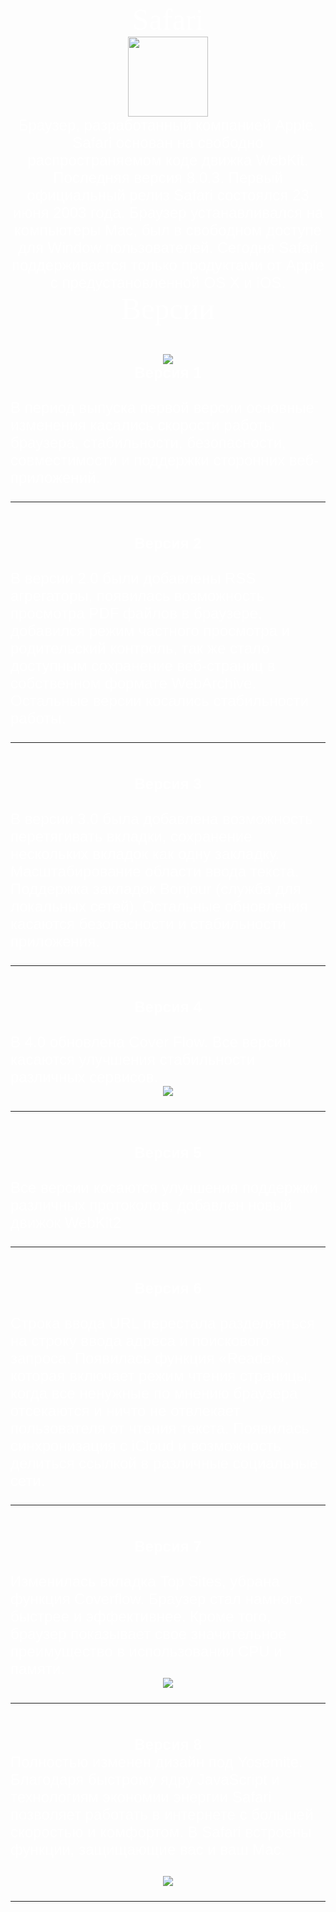<html>
<center>
	<title>Safari</title>
	<body>
		<body background="http://elitefon.ru/images/201211/elitefon.ru_13994.jpg" background-size="100%"> </body>
		<font face="impact" size="+4" color="white">Safari</font> 
        <br><img src="https://m1.behance.net/rendition/modules/125562149/disp/f560b3be738ea4e073885ba4c03242a4.png" width="128" height="128">
        <br><font face="arial" size="+2" color="white"> Браузер, разработанный компанией Apple. Safari основан на свободно распространяемом коде движка WebKit. Последняя версия 8.0.3. Первый официальный релиз Safari состоялся 23 июня 2003 года. Браузер устанавливался на компьютеры Mac, был в свободном доступе для Window пользователей. Сегодня Safari поддерживается только продуктами от Apple с предустановленной OS X и iOS.</font> 
        <br><font face="impact" size="+4" color="white">Версии</font> 
        </center>
        <br><font face="arial" size="+2" color="white">
        <br><center><img src="http://static.wixstatic.com/media/ea7515_07d8c810541245b4b28fe821e9854e72.png_650" style="max-width: 100%; height: auto;"></center>       
        <center><b>Версия 1</b></center><br> В период выпуска первой версии основные изменения касались скорости работы браузера, стабильности, безопасности, совместимости и поддержки сторонних веб-приложений.<hr>       
        <br><center><b>Версия 2</b></center><br> В версии 2.0 были добавлены RSS агрегаторы, появилась возможность просмотра PDF файлов в браузере, добавился режим частного просмотра и родительский контроль, так же стало доступным сохранение веб-страниц в собственном формате WebArchive. Остальные версии косались стабильности работы.<hr>       
        <br><center><b>Версия 3</b></center><br> В версии 3.0 была добавлена возможность перетягивать вкладки, сохранение нескольких вкладок как одну закладку. Масштабирование области ввода текста. Поддержка закладок Bonjour (служба для локальных сетей). Остальные обновления касаются безопасности и стабильности приложения.<hr>        
        <br><center><b>Версия 4</b></center><br> В 4.0 обновлена Cover Flow. Все версии касаются улучшения стабильности различных сервисов.
        <br><center><img src="http://gdeluxe.com/wp-content/uploads/2012/05/20120528-162923.jpg" style="max-width: 100%; height: auto;"></center><hr>        
        <br><center><b>Версия 5</b></center><br> Все версии косаются улучшения поддержки различных протоколов, добавлен новый движок WebKit2<hr>
        <br><center><b>Версия 6</b></center><br> Строка ввода URL перестала разделяяться на строку ввода адреса и поискового запроса. Появилась функция «Reader», которая включает режим чтения страницы, когда все ненужные по мнению браузера отсекаются и ничто не отвлекает пользователя от чтения текста. Появилась синхронизация с iCloud и возможность делиться ссылкой в различные социальные сети.<hr>
        <br><center><b>Версия 7</b></center><br> Изменилась вкладка Top Sites, убрана функция Coverflow. Браузер стал намного быстрее и эффективнее. Кроме того, браузер показывает свое значительное преимущество в использовании CPU и памяти.
        <br><center><img src="http://www.winline.ru/upload/resizer2/5_72b3bae18e834431f114236c26640de7.jpg" style="max-width: 100%; height: auto;"></center>
        <hr>
        <br><center><b>Версия 8</b></center> Полностью изменен дизайн под Yosemite. Благодаря быстрому ядру JavaScript и технологиям экономии энергии Safari позволяет работать в интернете с большей скоростью и комфортом. В Safari встроены функции, защищающие вас и ваш Mac.<br>
        <br><center><img src="http://www.avrmagazine.com/wp-content/uploads/2014/06/safari-8-os-x-yosemite-6-avrmagazine.png" style="max-width: 100%; height: auto;"></center>
        <hr>
        </font> 
	</body>
<html>
